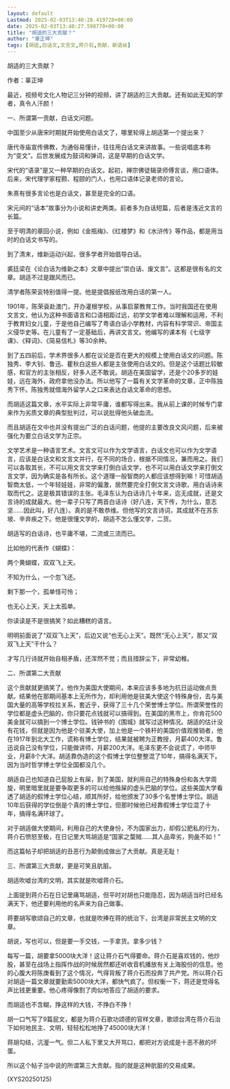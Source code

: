 ```yaml
---
layout: default
Lastmod: 2025-02-03T13:40:28.419728+00:00
date: 2025-02-03T13:40:27.598770+00:00
title: "胡适的三大贡献？"
author: "辜正坤"
tags: [胡适,白话文,文言文,蒋介石,贡献，新语丝]
---
```


胡适的三大贡献？

作者：辜正坤

最近，视频号文化人物记三分钟的视频，讲了胡适的三大贡献。还有如此无知的学者，真令人汗颜！

一、所谓第一贡献，白话文问题。

中国至少从唐宋时期就开始使用白话文了，哪里轮得上胡适第一个提出来？

唐代寺庙宣传佛教，为通俗易懂计，往往用白话文来讲故事。一些说唱底本称为“变文”。后世发展成为鼓词和弹词，这是早期的白话文学。

宋代的“语录”是又一种早期的白话文。起初，禅宗佛徒辑录师傅言谈，用口语体。后来，宋代理学家程颢、程颐的门人，也用口语体记录老师的言论。

朱熹有很多言论也是白话文，甚至是完全的口语。

宋元间的“话本”故事分为小说和讲史两类。前者多为白话短篇，后者是浅近文言的长篇。

至于明清的章回小说，例如《金瓶梅》、《红楼梦》和《水浒传》等作品，都是用当时的白话文书写的。

到了清末，维新运动兴起，很多学者开始倡导白话。

裘廷梁在《论白话为维新之本》文章中提出“崇白话、废文言”。这都是很有名的文章。胡适不过是跟风而已。

清学者陈荣衮特别值得一提。他是提倡报纸改用白话的第一人。

1901年，陈荣袞赴澳门，开办灌根学校，从事启蒙教育工作。当时我国还在使用文言文，他认为这种书面语言和口语相距过远，初学文学者难以理解和运用，不利于教育妇女儿童，于是他自己编写了粤语白话小学教材，内容有科学常识、帝国主义侵华史等。在儿童有了一定基础后，再讲文言文。他编写的课本有《七级字课》、《释词》、《简易信札》等30余种。

到了五四前后，学术界很多人都在议论是否在更大的规模上使用白话文的问题。陈独秀、李大钊、鲁迅、瞿秋白这些人都是主张使用白话文的。但是这个话题比较敏感，和官方的主张相反，好多人还不敢说。胡适在美国留学，还是个20多岁的娃娃，远在海外，政府拿他没办法。所以他写了一篇有关文学革命的文章，正中陈独秀下怀。陈独秀就借海外留学人之口来表达白话文革命的思想。

而胡适这篇文章，水平实际上非常平庸，谁都写得出来。我从前上课的时候专门拿来作为劣质文章的典型批判过，可以说批得他头破血流。

而且胡适在文中也并没有提出广泛的白话问题，他提的主要改良文风问题，后来被强化为要立白话文学为正宗。

文学艺术是一种语言艺术。文言文可以作为文学语言，白话文也可以作为文学语言，应该是白话文和文言文并行，在不同的场合，根据不同情况，兼而用之。我们可以各取其长，不可以用文言文学来打倒白话文学，也不可以用白话文学来打倒文言文学，因为确实是各有所长。这个道理一般智商的人都应该想得到嘛！可惜胡适智商太低，一个年轻娃娃，非常的偏激，居然要完全打倒文言文诗歌，用白话诗来取而代之。这是极其错误的主张。毛泽东认为白话诗几十年来，迄无成就，还是文言诗的成就最大。他一辈子只写了两首白话诗（好八连，天下传，为什么，意志坚……因此叫，好八连）。真的是不敢恭维。但他写的文言诗词，其成就不在苏东坡、辛弃疾之下。他是很懂文学的，胡适不怎么懂文学，二货。

胡适写的白话诗，也平庸不堪，二流或三流而已。

比如他的代表作《蝴蝶》：

两个黄蝴蝶，双双飞上天。

不知为什么，一个忽飞还。

剩下那一个，孤单怪可怜；

也无心上天，天上太孤单。

你读读是不是很搞笑？如此糟糕的语言。

明明前面说了“双双飞上天”，后边又说“也无心上天”。既然“无心上天”，那又“双双飞上天”干什么？

才写几行诗就开始自相矛盾，还浑然不觉；而且措辞尘下，非常幼稚。

二、所谓第二大贡献

这个贡献就更搞笑了。他作为美国大使期间，本来应该多多地为抗日运动做点贡献。结果他在那期间基本上无所作为，却利用他是驻美大使这个特殊身份，去与美国大量的高等学校拉关系，套近乎，获得了三十几个荣誉博士学位。所谓荣誉性的学位都是虚头巴脑的，你只要花点钱就可以搞得到。在美国的黑市上，你肯花500美金就可以搞到一个博士学位。钱钟书的《围城》就写过这种情况。胡适的估计没有花钱，但就是因为他是个驻美大使，加上他是一个铁杆的美国价值观推销者，他在1917年到北大工作，谎称有博士学位，结果就被聘为正教授，月薪400大洋。鲁迅说自己没有学位，只能做讲师，月薪200大洋。毛泽东更不会说谎了，中师毕业，月薪8个大洋。胡适靠伪造的这个假博士学位整整混了10年，搞得名满天下。因为当时哲学博士学位全国都没几个。

胡适自己也知道自己屁股上有屎，到了美国，就利用自己的特殊身份和各大学周旋，明里暗里就是要争取更多的可以给他揩屎的虚头巴脑的学位。这些美国大学看透了胡适的假博士学位心结，顺其所好，给他颁发了30多个名誉博士学位。胡适10年后获得的学位倒是个真的博士学位，但那时候他已经靠假博士学位混了十年，搞得名满环球了。

对于胡适做大使期间，利用自己的大使身份，不为国家出力，却假公肥私的行为，蒋介石愤怒至极，在日记里大骂胡适是“国家之蝥贼……其人品卑劣，狗彘不如！”

而这篇帖子却把胡适的丑恶行为颠倒成做出了大贡献。真是无耻！

三、所谓第三大贡献，更是可笑且肮脏。

胡适吹嘘台湾的文明，其实就是吹嘘蒋介石。

上面提到蒋介石在日记里痛骂胡适，但平时对胡也只能隐忍，因为胡适当时已经名满天下，他还要利用他的名声来为自己做事。

蒋要胡写歌颂自己的文章，也就是吹捧在蒋的统治下，台湾是非常民主文明的文章。

胡说，写也可以，但是要一手交钱，一手拿货。拿多少钱？

每写一篇，胡要拿5000块大洋！这让蒋介石气得要命。蒋介石是喜欢钱的，他炒股，甚至在战场上指挥作战的时候居然都还听收音机播放有关上海股份的信息。他的心腹大将陈庚看到了这个情况，气得背叛了蒋介石而投奔了共产党。所以蒋介石对胡适一篇文章就要勤索5000块大洋，都快气疯了。但权衡一下，蒋还是觉得名声比钱更重要。他心疼得像割了肉似地答应了胡适的要求。

而胡适也不含糊，挣这样的大钱，不挣白不挣！

胡一口气写了9篇屁文，都是为蒋介石歌功颂德的官样文章，歌颂台湾在蒋介石治下如何地民主、文明，轻轻松松地挣了45000块大洋！

蒋胡勾结，沆瀣一气。但二人私下里又大开骂口，都把对方说成是十恶不赦的坏蛋。

所以这个帖子当中说的所谓第三大贡献。指的就是这种肮脏的交易成果。

(XYS20250125)

